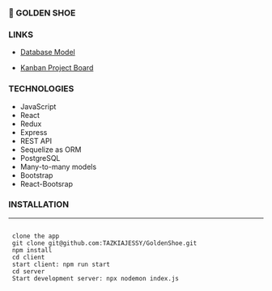 ### 👞 GOLDEN SHOE

### LINKS

- [Database Model](https://dbdiagram.io/d/60c0a6650c1ff875fcd41964)

- [Kanban Project Board](https://github.com/TAZKIAJESSY/GoldenShoe/projects/1?add_cards_query=is%3Aopen)

### TECHNOLOGIES

- JavaScript
- React
- Redux
- Express
- REST API
- Sequelize as ORM
- PostgreSQL
- Many-to-many models
- Bootstrap
- React-Bootsrap

### INSTALLATION

---

```bash/zsh

 clone the app
 git clone git@github.com:TAZKIAJESSY/GoldenShoe.git
 npm install
 cd client
 start client: npm run start
 cd server
 Start development server: npx nodemon index.js
```

